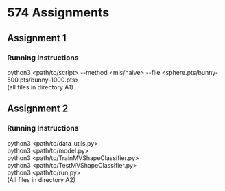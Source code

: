 # 574 Assignments

## Assignment 1
### Running Instructions
python3 <path/to/script> --method <mls/naive> --file <sphere.pts/bunny-500.pts/bunny-1000.pts> <br />
(all files in directory A1)

## Assignment 2
### Running Instructions
python3 <path/to/data_utils.py> <br />
python3 <path/to/model.py> <br />
python3 <path/to/TrainMVShapeClassifier.py> <br />
python3 <path/to/TestMVShapeClassifier.py> <br />
python3 <path/to/run,py> <br />
(All files in directory A2)
